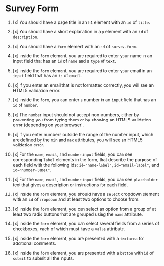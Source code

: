 # Survey Form

1. [x] You should have a page title in an `h1` element with an `id` of `title`.

2. [x] You should have a short explanation in a `p` element with an `id` of `description`.

3. [x] You should have a `form` element with an `id` of `survey-form`.

4. [x] Inside the `form` element, you are required to enter your name in an input field that has an `id` of `name` and a `type` of `text`.

5. [x] Inside the `form` element, you are required to enter your email in an `input` field that has an `id` of `email`.

6. [x] If you enter an email that is not formatted correctly, you will see an HTML5 validation error.

7. [x] Inside the `form`, you can enter a number in an `input` field that has an `id` of `number`.

8. [x] The `number` input should not accept non-numbers, either by preventing you from typing them or by showing an HTML5 validation error (depending on your browser).

9. [x] If you enter numbers outside the range of the number input, which are defined by the `min` and `max` attributes, you will see an HTML5 validation error.

10. [x] For the `name`, `email`, and `number` `input` fields, you can see corresponding `label` elements in the form, that describe the purpose of each field with the following ids: `id="name-label"`, `id="email-label"`, and `id="number-label"`.

11. [x] For the `name`, `email`, and `number` `input` fields, you can see `placeholder` text that gives a description or instructions for each field.

12. [x] Inside the `form` element, you should have a `select` dropdown element with an `id` of `dropdown` and at least two options to choose from.

13. [x] Inside the `form` element, you can select an option from a group of at least two radio buttons that are grouped using the `name` attribute.

14. [x] Inside the `form` element, you can select several fields from a series of checkboxes, each of which must have a `value` attribute.

15. [x] Inside the `form` element, you are presented with a `textarea` for additional comments.

16. [x] Inside the `form` element, you are presented with a `button` with `id` of `submit` to submit all the inputs.
